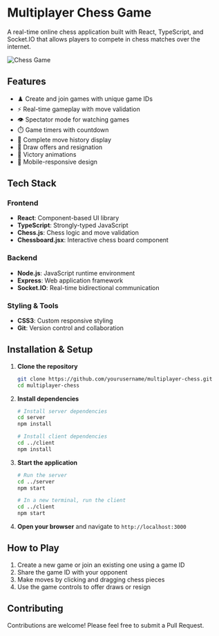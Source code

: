 # Multiplayer Chess Game

A real-time online chess application built with React, TypeScript, and Socket.IO that allows players to compete in chess matches over the internet.

![Chess Game](chess-game-screenshot.png)

## Features

- ♟️ Create and join games with unique game IDs
- ⚡ Real-time gameplay with move validation
- 👁️ Spectator mode for watching games
- ⏱️ Game timers with countdown
- 📜 Complete move history display
- 🤝 Draw offers and resignation
- 🎉 Victory animations
- 📱 Mobile-responsive design

## Tech Stack

### Frontend
- **React**: Component-based UI library
- **TypeScript**: Strongly-typed JavaScript
- **Chess.js**: Chess logic and move validation
- **Chessboard.jsx**: Interactive chess board component

### Backend
- **Node.js**: JavaScript runtime environment
- **Express**: Web application framework
- **Socket.IO**: Real-time bidirectional communication

### Styling & Tools
- **CSS3**: Custom responsive styling
- **Git**: Version control and collaboration

## Installation & Setup

1. **Clone the repository**
    ```bash
    git clone https://github.com/yourusername/multiplayer-chess.git
    cd multiplayer-chess
    ```

2. **Install dependencies**
    ```bash
    # Install server dependencies
    cd server
    npm install

    # Install client dependencies
    cd ../client
    npm install
    ```

3. **Start the application**
    ```bash
    # Run the server
    cd ../server
    npm start

    # In a new terminal, run the client
    cd ../client
    npm start
    ```

4. **Open your browser** and navigate to `http://localhost:3000`

## How to Play

1. Create a new game or join an existing one using a game ID
2. Share the game ID with your opponent
3. Make moves by clicking and dragging chess pieces
4. Use the game controls to offer draws or resign

## Contributing

Contributions are welcome! Please feel free to submit a Pull Request.
